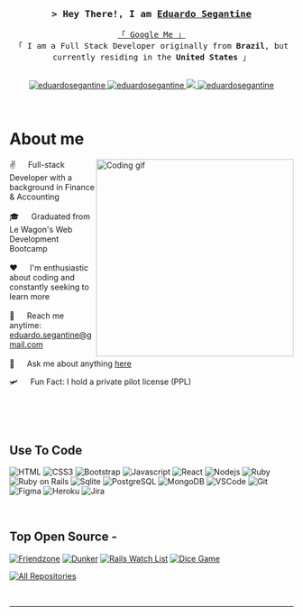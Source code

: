 <!-- Intro  -->
<h3 align="center">
        <samp>&gt; Hey There!, I am
                <b><a target="_blank" href="">Eduardo Segantine</a></b>
        </samp>
</h3>


<p align="center"> 
  <samp>
    <a href="https://www.google.com/search?q=Eduardo+Segantine">「 Google Me 」</a>
    <br>
    「 I am a Full Stack Developer originally from <b>Brazil</b>, but currently residing in the <b>United States</b> 」
    <br>
    <br>
  </samp>
</p>

<p align="center">
 <a href="https://troopl.com/eduardosegantine" target="blank">
  <img src="https://img.shields.io/badge/Website-DC143C?style=for-the-badge&logo=medium&logoColor=white" alt="eduardosegantine" />
 </a>
 <a href="https://www.linkedin.com/in/eduardo-segantine/" target="_blank">
  <img src="https://img.shields.io/badge/LinkedIn-0077B5?style=for-the-badge&logo=linkedin&logoColor=white" alt="eduardosegantine"/>
 </a>
 <a href="https://twitter.com/EduardoSeg36531" target="_blank">
  <img src="https://img.shields.io/badge/Twitter-1DA1F2?style=for-the-badge&logo=twitter&logoColor=white" />
 </a>
 <a href="https://www.instagram.com/eduardosegantine" target="_blank">
  <img src="https://img.shields.io/badge/Instagram-fe4164?style=for-the-badge&logo=instagram&logoColor=white" alt="eduardosegantine" />
 </a> 
</p>
<br />

<!-- About Section -->
 # About me
 
<p>
 <img align="right" width="350" src="/assets/programmer.gif" alt="Coding gif" />
  
 ✌️ &emsp; Full-stack Developer with a background in Finance & Accounting <br/><br/>
 🎓 &emsp; Graduated from Le Wagon's Web Development Bootcamp <br/><br/>
 ❤️ &emsp; I'm enthusiastic about coding and constantly seeking to learn more <br/><br/>
 📧 &emsp; Reach me anytime: eduardo.segantine@gmail.com <br/><br/>
 💬 &emsp; Ask me about anything [here](https://github.com/seganta94/seganta94/issues) 
 
 🛩️ &emsp; Fun Fact: I hold a private pilot license (PPL)
 
</p>

<br/>
<br/>
<br/>

## Use To Code

![HTML](https://img.shields.io/badge/HTML5-E34F26?style=for-the-badge&logo=html5&logoColor=white)
![CSS3](https://img.shields.io/badge/CSS3-1572B6?style=for-the-badge&logo=css3&logoColor=white)
![Bootstrap](https://img.shields.io/badge/Bootstrap-563D7C?style=for-the-badge&logo=bootstrap&logoColor=white)
![Javascript](https://img.shields.io/badge/Javascript-F0DB4F?style=for-the-badge&labelColor=black&logo=javascript&logoColor=F0DB4F)
![React](https://img.shields.io/badge/-React-61DBFB?style=for-the-badge&labelColor=black&logo=react&logoColor=61DBFB)
![Nodejs](https://img.shields.io/badge/Nodejs-3C873A?style=for-the-badge&labelColor=black&logo=node.js&logoColor=3C873A)
![Ruby](https://img.shields.io/badge/Ruby-CC342D?style=for-the-badge&logo=ruby&logoColor=white)
![Ruby on Rails](https://img.shields.io/badge/Ruby_on_Rails-CC0000?style=for-the-badge&logo=ruby-on-rails&logoColor=white)
![Sqlite](https://img.shields.io/badge/SQLite-07405E?style=for-the-badge&logo=sqlite&logoColor=white)
![PostgreSQL](https://img.shields.io/badge/PostgreSQL-316192?style=for-the-badge&logo=postgresql&logoColor=white)
![MongoDB](https://img.shields.io/badge/MongoDB-4EA94B?style=for-the-badge&logo=mongodb&logoColor=white)
![VSCode](https://img.shields.io/badge/Visual_Studio-0078d7?style=for-the-badge&logo=visual%20studio&logoColor=white)
![Git](https://img.shields.io/badge/Git-F05032?style=for-the-badge&logo=git&logoColor=white)
![Figma](https://img.shields.io/badge/Figma-F24E1E?style=for-the-badge&logo=figma&logoColor=white)
![Heroku](https://img.shields.io/badge/Heroku-430098?style=for-the-badge&logo=heroku&logoColor=white)
![Jira](https://img.shields.io/badge/Jira-0052CC?style=for-the-badge&logo=Jira&logoColor=white)

<br/>

## Top Open Source -
[![Friendzone](https://github-readme-stats.vercel.app/api/pin/?username=s-peta&repo=friendzone&border_color=7F3FBF&bg_color=0D1117&title_color=C9D1D9&text_color=8B949E&icon_color=7F3FBF)](https://github.com/s-peta/friendzone)
[![Dunker](https://github-readme-stats.vercel.app/api/pin/?username=seganta94&repo=dunker&border_color=7F3FBF&bg_color=0D1117&title_color=C9D1D9&text_color=8B949E&icon_color=7F3FBF)](https://github.com/seganta94/dunker)
[![Rails Watch List](https://github-readme-stats.vercel.app/api/pin/?username=seganta94&repo=rails-watch-list&border_color=7F3FBF&bg_color=0D1117&title_color=C9D1D9&text_color=8B949E&icon_color=7F3FBF)](https://github.com/seganta94/rails-watch-list)
[![Dice Game](https://github-readme-stats.vercel.app/api/pin/?username=seganta94&repo=dice-game&border_color=7F3FBF&bg_color=0D1117&title_color=C9D1D9&text_color=8B949E&icon_color=7F3FBF)](https://github.com/seganta94/dice-game)


<p align="left">
  <a href="https://github.com/seganta94?tab=repositories" target="_blank"><img alt="All Repositories" title="All Repositories" src="https://img.shields.io/badge/-All%20Repos-2962FF?style=for-the-badge&logo=koding&logoColor=white"/></a>
</p>

<br/>
<hr/>
